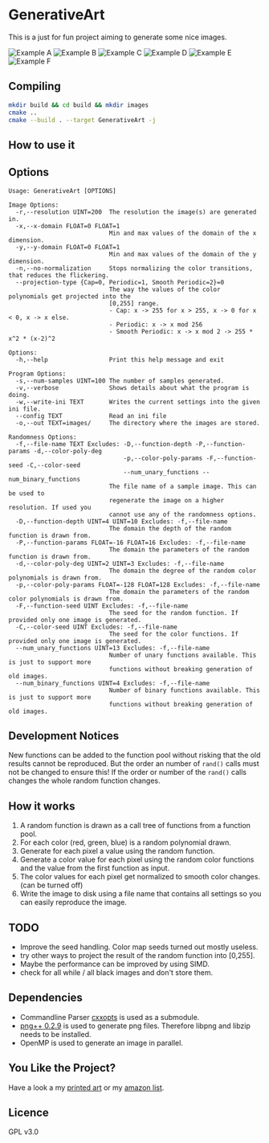 # GenerativeArt

This is a just for fun project aiming to generate some nice images.

<!-- todo add examples here -->
![Example A](/examples/A.png)
![Example B](/examples/B.png)
![Example C](/examples/C.png)
![Example D](/examples/D.png)
![Example E](/examples/E.png)
![Example F](/examples/F.png)

## Compiling
```bash
mkdir build && cd build && mkdir images
cmake ..
cmake --build . --target GenerativeArt -j
```

## How to use it
<!-- todo  -->

## Options
```text
Usage: GenerativeArt [OPTIONS]

Image Options:
  -r,--resolution UINT=200  The resolution the image(s) are generated in.
  -x,--x-domain FLOAT=0 FLOAT=1
                            Min and max values of the domain of the x dimension.
  -y,--y-domain FLOAT=0 FLOAT=1
                            Min and max values of the domain of the y dimension.
  -n,--no-normalization     Stops normalizing the color transitions, that reduces the flickering.
  --projection-type {Cap=0, Periodic=1, Smooth Periodic=2}=0
                            The way the values of the color polynomials get projected into the
                            [0,255] range.
                            - Cap: x -> 255 for x > 255, x -> 0 for x < 0, x -> x else.
                            - Periodic: x -> x mod 256
                            - Smooth Periodic: x -> x mod 2 -> 255 * x^2 * (x-2)^2

Options:
  -h,--help                 Print this help message and exit

Program Options:
  -s,--num-samples UINT=100 The number of samples generated.
  -v,--verbose              Shows details about what the program is doing.
  -w,--write-ini TEXT       Writes the current settings into the given ini file.
  --config TEXT             Read an ini file
  -o,--out TEXT=images/     The directory where the images are stored.

Randomness Options:
  -f,--file-name TEXT Excludes: -D,--function-depth -P,--function-params -d,--color-poly-deg
                                -p,--color-poly-params -F,--function-seed -C,--color-seed
                                --num_unary_functions --num_binary_functions
                            The file name of a sample image. This can be used to
                            regenerate the image on a higher resolution. If used you
                            cannot use any of the randomness options.
  -D,--function-depth UINT=4 UINT=10 Excludes: -f,--file-name
                            The domain the depth of the random function is drawn from.
  -P,--function-params FLOAT=-16 FLOAT=16 Excludes: -f,--file-name
                            The domain the parameters of the random function is drawn from.
  -d,--color-poly-deg UINT=2 UINT=3 Excludes: -f,--file-name
                            The domain the degree of the random color polynomials is drawn from.
  -p,--color-poly-params FLOAT=-128 FLOAT=128 Excludes: -f,--file-name
                            The domain the parameters of the random color polynomials is drawn from.
  -F,--function-seed UINT Excludes: -f,--file-name
                            The seed for the random function. If provided only one image is generated.
  -C,--color-seed UINT Excludes: -f,--file-name
                            The seed for the color functions. If provided only one image is generated.
  --num_unary_functions UINT=13 Excludes: -f,--file-name
                            Number of unary functions available. This is just to support more
                            functions without breaking generation of old images.
  --num_binary_functions UINT=4 Excludes: -f,--file-name
                            Number of binary functions available. This is just to support more
                            functions without breaking generation of old images.

```

## Development Notices
New functions can be added to the function pool without
risking that the old results cannot be reproduced.
But the order an number of `rand()` calls must not
be changed to ensure this! If the order or number of the
`rand()` calls changes the whole random function changes.

## How it works

1. A random function is drawn as a call tree of functions from
a function pool.
2. For each color (red, green, blue) is a random polynomial drawn.
3. Generate for each pixel a value using the random function.
4. Generate a color value for each pixel using the random color functions
and the value from the first function as input.
5. The color values for each pixel get normalized to smooth
color changes. (can be turned off)
6. Write the image to disk using a file name that contains all settings
so you can easily reproduce the image.

## TODO
- Improve the seed handling. Color map seeds turned out mostly useless.
- try other ways to project the result of the random function into [0,255].
- Maybe the performance can be improved by using SIMD.
- check for all while / all black images and don't store them.

## Dependencies
- Commandline Parser [cxxopts](https://github.com/jarro2783/cxxopts) is
used as a submodule.
- [png++ 0.2.9](http://savannah.nongnu.org/projects/pngpp/) is used to generate
png files.
Therefore libpng and libzip needs to be installed.
- OpenMP is used to generate an image in parallel.

## You Like the Project?
Have a look a my [printed art](https://www.redbubble.com/people/abcaeffchen)
or my [amazon list](https://www.amazon.de/gp/registry/wishlist/3HVLST6MM4MNH/).

## Licence
GPL v3.0